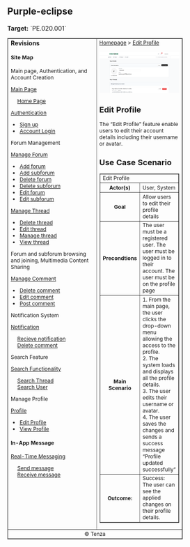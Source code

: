 
<h2>Purple-eclipse</h2>
<p><strong>Target:</strong> `PE.020.001`</p>
<table border="1" cellpadding="0" cellspacing="0" style="width: 80%; font-size: 12px;">
    <tr style="width: 70%;">
        <td valign="top">
            <h3 style="margin-top:0">Revisions</h3>
            <h4 style="list-style-type: none; padding-left: 0;">Site Map</h4>
            <p> Main page, Authentication, and Account Creation </p>
            <a href="../homepage">Main Page</a>
            <ul style="list-style-type: none ; padding-left: 0">
                <li style="padding-left: 15px"> <a href="../homepage/homepage.md"> Home Page </a></li>  
            </ul>
            <a href="/authenticate-user">Authentication</a>
            <ul>
                <li><a href="../authenticate-user/account-signup.md">Sign up</a></li>
                <li><a href="../authenticate-user/account-login.md">Account Login</a></li>
            </ul>
             <p> Forum Management </p>
            <a href="../manage-forum">Manage Forum</a>
            <ul>
                <li><a href="../manage-forum/add-forum.md">Add forum</a></li>
                <li><a href="../manage-forum/add-subforum.md">Add subforum</a></li>
                <li><a href="../manage-forum/delete-forum.md">Delete forum</a></li>
                <li><a href="../manage-forum/delete-subforum.md">Delete subforum</a></li>
                <li><a href="../manage-forum/edit-forum.md">Edit forum</a></li>
                <li><a href="../manage-forum/edit-subforum.md">Edit subforum</a></li>
            </ul>
            <a href="/manage-thread">Manage Thread</a>
            <ul>
                <li><a href="delete-thread.md">Delete thread</a></li>
                <li><a href="edit-thread.md">Edit thread</a></li>
                <li><a href="manage-thread.md">Manage thread</a></li>
                <li><a href="view-thread.md">View thread</a></li>
            </ul>
            <p> Forum and subforum browsing and joining, Multimedia Content Sharing</p>
            <a href="../manage-comment">Manage Comment</a>
            <ul>
                <li><a href="../manage-comment/delete-comment.md">Delete comment</a></li>
                <li><a href="../manage-comment/edit-comment.md">Edit comment</a></li>
                <li><a href="../manage-comment/post-comment.md">Post comment</a></li>
            </ul>
            <p> Notification System </p>
            <a href="../manage-notification">Notification</a>
            <ul style="list-style-type: none ; padding-left: 0">
                <li style="padding-left: 15px"> <a href="../manage-notification/recieve-notification.md">Recieve notification </a></li>
                <li style="padding-left: 15px"> <a href="../manage-notification/delete-notification.md"> Delete comment </a></li>    
            </ul>
            <p> Search Feature </p> 
            <a href="../search-functionality">Search Functionality</a>
            <ul style="list-style-type: none ; padding-left: 0">
                <li style="padding-left: 15px"> <a href="../search-functionality/search-thread.md"> Search Thread </a></li>
                <li style="padding-left: 15px"> <a href="../search-functionality/search-user.md"> Search User </a></li>
            </ul>
            <p> Manage Profile</p>
            <a href="/manage-profile">Profile</a>
            <ul>
                <li><a href="edit-profile.md">Edit Profile</a></li>
                <li><a href="view-profile.md">View Profile</a></li>
            </ul>
            <h4> In-App Message </h4>
            <a href="../manage-message">Real-Time Messaging</a>
            <ul style="list-style-type: none ; padding-left: 0">
                <li style="padding-left: 15px"> <a href="../manage-message/send-message.md"> Send message </a></li>
                <li style="padding-left: 15px"> <a href="../manage-message/receive-message.md"> Receive message </a></li>
            </ul>
        </td>
        <td valign="top" style="width: 30%;">
            <a href="https://github.com/Davidty143/purple-eclipse/blob/main/docs/homepage/homepage.md">Homepage</a> &gt;
            <a href="/manage-profile/edit-profile.md">Edit Profile</a>
            <br><br>
            <img src="../../assets/Edit Profile.png" alt="Edit Profile">
            <h2>Edit Profile</h2>
            <p>
              The “Edit Profile” feature enable users to edit their account details including their username or avatar.
            </p>
            <h2>Use Case Scenario</h2>
            <table border="1">
                <tr>
                    <td colspan="2" align="left">
                      Edit Profile
                    </td>
                </tr>
                <tr>
                    <th>Actor(s)</th>
                    <td>User, System</td>
                </tr>
              <tr>
                <th>Goal</th>
                <td>Allow users to edit their profile details</td>
              </tr>  
                <tr>
                    <th>Precondtions</th>
                    <td>
                          The user must be a registered user.
                          The user must be logged in to their account.
                          The user must be on the profile page
                    </td>
                </tr>
                <tr>
                    <th>Main Scenario</th>
                    <td>
                        1. From the main page, the user clicks the drop-down menu allowing the access to the profile.
                        <br>
                        2. The system loads and displays all the profile details.
                        <br>
                        3. The user edits their username or avatar.
                        <br>
                        4. The user saves the changes and sends a success message “Profile updated successfully”
                        <br>
                    </td>
                </tr>
                <tr>
                    <th>Outcome: </th>
                    <td>
                      Success: The user can see the applied changes on their profile details.
                    </td>
                </tr>
            </table>   
          <tr>
              <td colspan="2" align="center">
                  © Tenza
              </td>
          </tr>
</table>


